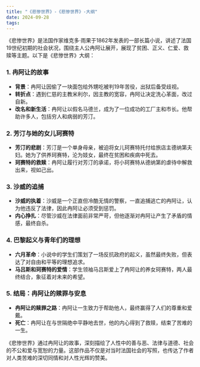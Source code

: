 ```yaml
---
title: "《悲惨世界》-《悲惨世界》-大纲"
date: 2024-09-28
tags: 
---
```

《悲惨世界》是法国作家维克多·雨果于1862年发表的一部长篇小说，讲述了法国19世纪初期的社会状况，围绕主人公冉阿让展开，展现了贫困、正义、仁爱、救赎等主题。以下是《悲惨世界》大纲：

### 1. **冉阿让的故事**
   - **背景**：冉阿让因偷了一块面包给外甥吃被判19年苦役，出狱后备受歧视。
   - **转折点**：遇到仁慈的主教米利尔，因主教的宽容，冉阿让决定洗心革面，改过自新。
   - **改名和新生活**：冉阿让以假名马德兰，成为了一位成功的工厂主和市长。他帮助许多人，包括穷人和病弱的芳汀。
   
### 2. **芳汀与她的女儿珂赛特**
   - **芳汀的悲剧**：芳汀是一个单身母亲，被迫将女儿珂赛特托付给旅店主德纳第夫妇。她为了供养珂赛特，沦为妓女，最终在贫困和疾病中死去。
   - **珂赛特的救赎**：冉阿让履行对芳汀的承诺，将小珂赛特从德纳第的虐待中解救出来，视如己出。

### 3. **沙威的追捕**
   - **沙威的执着**：沙威是一个正直但冷酷无情的警察，一直追捕逃亡的冉阿让，认为他违反了法律，因此冉阿让必须受到惩罚。
   - **内心挣扎**：尽管沙威在法律面前非常严苛，但他逐渐对冉阿让产生了矛盾的情感，最终自杀。

### 4. **巴黎起义与青年们的理想**
   - **六月革命**：小说中的学生们策划了一场反抗政府的起义，虽然最终失败，但表达了对自由和平等的理想追求。
   - **马吕斯和珂赛特的爱情**：学生领袖马吕斯爱上了冉阿让的养女珂赛特，两人最终结合，象征着对未来的希望。

### 5. **结局：冉阿让的赎罪与安息**
   - **冉阿让的赎罪之路**：冉阿让一生致力于帮助他人，最终赢得了人们的尊重和爱戴。
   - **死亡**：冉阿让在与世隔绝中平静地去世，他的内心得到了救赎，结束了苦难的一生。

《悲惨世界》通过冉阿让的故事，深刻描绘了人性中的善与恶、法律与道德、社会的不公和爱与宽恕的力量。这部作品不仅是对当时法国社会的写照，也传达了作者对人类苦难的深切同情和对人性光辉的赞美。
